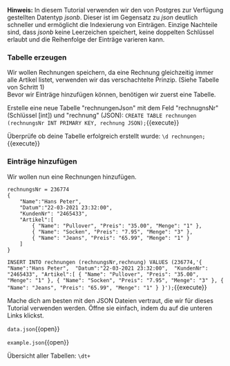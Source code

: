 __Hinweis:__
In diesem Tutorial verwenden wir den von Postgres zur Verfügung gestellten Datentyp _jsonb_. 
Dieser ist im Gegensatz zu _json_ deutlich schneller und ermöglicht die Indexierung von Einträgen.
Einzige Nachteile sind, dass _jsonb_ keine Leerzeichen speichert, keine doppelten Schlüssel erlaubt und die Reihenfolge der Einträge varieren kann.



### Tabelle erzeugen
Wir wollen Rechnungen speichern, da eine Rechnung gleichzeitig immer alle Artikel listet, verwenden wir das verschachtelte Prinzip. (Siehe Tabelle von Schritt 1)  
Bevor wir Einträge hinzufügen können, benötigen wir zuerst eine Tabelle.

Erstelle eine neue Tabelle "rechnungenJson" mit dem Feld "rechnugnsNr" (Schlüssel [int]) und "rechnung" (JSON):
`CREATE TABLE rechnungen (rechnungsNr INT PRIMARY KEY, rechnung JSON);`{{execute}}

Überprüfe ob deine Tabelle erfolgreich erstellt wurde:
`\d rechnungen;`{{execute}}

### Einträge hinzufügen
Wir wollen nun eine Rechnungen hinzufügen.
```
rechnungsNr = 236774
{ 
	"Name":"Hans Peter", 
	"Datum":"22-03-2021 23:32:00", 
	"KundenNr": "2465433",
	"Artikel":[
		{ "Name": "Pullover", "Preis": "35.00", "Menge": "1" },
		{ "Name": "Socken", "Preis": "7.95", "Menge": "3" },
		{ "Name": "Jeans", "Preis": "65.99", "Menge": "1" }
	]
}
```


`INSERT INTO rechnungen (rechnungsNr,rechnung) VALUES (236774,'{ 
	"Name":"Hans Peter", 
	"Datum":"22-03-2021 23:32:00", 
	"KundenNr": "2465433",
	"Artikel":[
		{ "Name": "Pullover", "Preis": "35.00", "Menge": "1" },
		{ "Name": "Socken", "Preis": "7.95", "Menge": "3" },
		{ "Name": "Jeans", "Preis": "65.99", "Menge": "1" }
}');`{{execute}}


Mache dich am besten mit den JSON Dateien vertraut, die wir für dieses Tutorial verwenden werden.
Öffne sie einfach, indem du auf die unteren Links klickst.

`data.json`{{open}} 

`example.json`{{open}} 

Übersicht aller Tabellen:
`\dt+`
